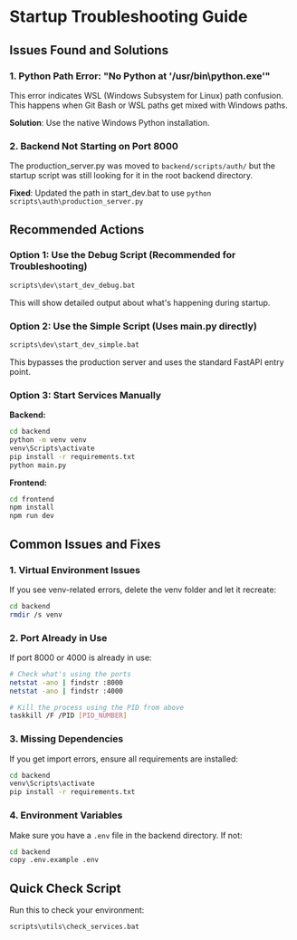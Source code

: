 # Startup Troubleshooting Guide

## Issues Found and Solutions

### 1. Python Path Error: "No Python at '/usr/bin\python.exe'"
This error indicates WSL (Windows Subsystem for Linux) path confusion. This happens when Git Bash or WSL paths get mixed with Windows paths.

**Solution**: Use the native Windows Python installation.

### 2. Backend Not Starting on Port 8000
The production_server.py was moved to `backend/scripts/auth/` but the startup script was still looking for it in the root backend directory.

**Fixed**: Updated the path in start_dev.bat to use `python scripts\auth\production_server.py`

## Recommended Actions

### Option 1: Use the Debug Script (Recommended for Troubleshooting)
```bash
scripts\dev\start_dev_debug.bat
```
This will show detailed output about what's happening during startup.

### Option 2: Use the Simple Script (Uses main.py directly)
```bash
scripts\dev\start_dev_simple.bat
```
This bypasses the production server and uses the standard FastAPI entry point.

### Option 3: Start Services Manually

**Backend:**
```bash
cd backend
python -m venv venv
venv\Scripts\activate
pip install -r requirements.txt
python main.py
```

**Frontend:**
```bash
cd frontend
npm install
npm run dev
```

## Common Issues and Fixes

### 1. Virtual Environment Issues
If you see venv-related errors, delete the venv folder and let it recreate:
```bash
cd backend
rmdir /s venv
```

### 2. Port Already in Use
If port 8000 or 4000 is already in use:
```bash
# Check what's using the ports
netstat -ano | findstr :8000
netstat -ano | findstr :4000

# Kill the process using the PID from above
taskkill /F /PID [PID_NUMBER]
```

### 3. Missing Dependencies
If you get import errors, ensure all requirements are installed:
```bash
cd backend
venv\Scripts\activate
pip install -r requirements.txt
```

### 4. Environment Variables
Make sure you have a `.env` file in the backend directory. If not:
```bash
cd backend
copy .env.example .env
```

## Quick Check Script
Run this to check your environment:
```bash
scripts\utils\check_services.bat
```